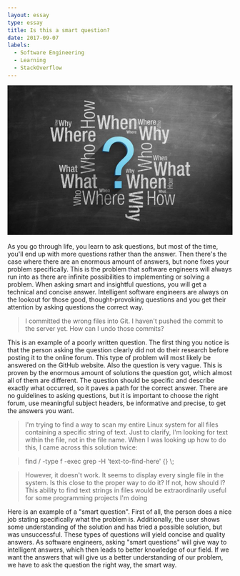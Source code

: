 ```yaml
---
layout: essay
type: essay
title: Is this a smart question?
date: 2017-09-07
labels:
  - Software Engineering
  - Learning
  - StackOverflow
---
```


<img class="ui small right floated rounded image" src="../images/questions.jpg">

As you go through life, you learn to ask questions, but most of the time, you'll end up with more questions rather than the answer. Then there's the case where there are an enormous amount of answers, but none fixes your problem specifically. This is the problem that software engineers will always run into as there are infinite possibilities to implementing or solving a problem. When asking smart and insightful questions, you will get a technical and concise answer. Intelligent software engineers are always on the lookout for those good, thought-provoking questions and you get their attention by asking questions the correct way.

<blockquote>I committed the wrong files into Git. I haven't pushed the commit to the server yet. How can I undo those commits?</blockquote>
  
This is an example of a poorly written question. The first thing you notice is that the person asking the question clearly did not do their research before posting it to the online forum. This type of problem will most likely be answered on the GitHub website. Also the question is very vague. This is proven by the enormous amount of solutions the question got, which almost all of them are different. The question should be specific and describe exactly what occurred, so it paves a path for the correct answer. There are no guidelines to asking questions, but it is important to choose the right forum, use meaningful subject headers, be informative and precise, to get the answers you want. 

<blockquote>I'm trying to find a way to scan my entire Linux system for all files containing a specific string of text. Just to clarify, I'm looking for text within the file, not in the file name.
When I was looking up how to do this, I came across this solution twice:</blockquote>
<blockquote>find / -type f -exec grep -H 'text-to-find-here' {} \;</blockquote>
<blockquote>However, it doesn't work. It seems to display every single file in the system.
Is this close to the proper way to do it? If not, how should I? This ability to find text strings in files would be extraordinarily useful for some programming projects I'm doing</blockquote>

Here is an example of a "smart question". First of all, the person does a nice job stating specifically what the problem is. Additionally, the user shows some understanding of the solution and has tried a possible solution, but was unsuccessful. These types of questions will yield concise and quality answers. As software engineers, asking "smart questions" will give way to intelligent answers, which then leads to better knowledge of our field. If we want the answers that will give us a better understanding of our problem, we have to ask the question the right way, the smart way. 
